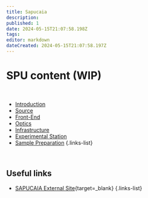 ```yaml
---
title: Sapucaia
description: 
published: 1
date: 2024-05-15T21:07:58.198Z
tags: 
editor: markdown
dateCreated: 2024-05-15T21:07:58.197Z
---
```


# SPU content (WIP)
<br>

- [Introduction](Beamlines/Sapucaia/spu_intro.html)
- [Source](Beamlines/Sapucaia/spu_source)
- [Front-End](Beamlines/Sapucaia/spu_frontend)
- [Optics](Beamlines/Sapucaia/spu_optics)
- [Infrastructure](Beamlines/Sapucaia/spu_infra)
- [Experimental Station](Beamlines/Sapucaia/spu_exp_station)
- [Sample Preparation](Beamlines/Sapucaia/spu_sample_prep)
{.links-list}

<br>

## Useful links

- [SAPUCAIA External Site](https://lnls.cnpem.br/grupos/sapucaia/){target=_blank}
{.links-list}